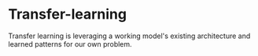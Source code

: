 # Transfer-learning
Transfer learning is leveraging a working model's existing architecture and learned patterns for our own problem.
